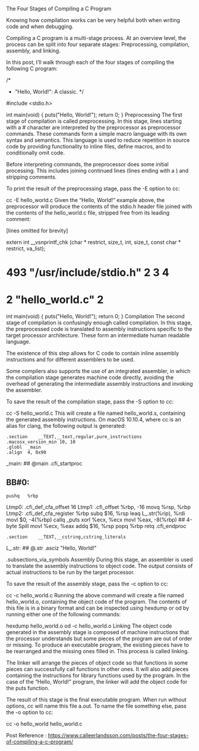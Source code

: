 The Four Stages of Compiling a C Program

Knowing how compilation works can be very helpful both when writing code and when debugging.

Compiling a C program is a multi-stage process. At an overview level, the process can be split into four separate stages: Preprocessing, compilation, assembly, and linking.

In this post, I’ll walk through each of the four stages of compiling the following C program:

/*
 * "Hello, World!": A classic.
 */

#include <stdio.h>

int
main(void)
{
	puts("Hello, World!");
	return 0;
}
Preprocessing
The first stage of compilation is called preprocessing. In this stage, lines starting with a # character are interpreted by the preprocessor as preprocessor commands. These commands form a simple macro language with its own syntax and semantics. This language is used to reduce repetition in source code by providing functionality to inline files, define macros, and to conditionally omit code.

Before interpreting commands, the preprocessor does some initial processing. This includes joining continued lines (lines ending with a \) and stripping comments.

To print the result of the preprocessing stage, pass the -E option to cc:

cc -E hello_world.c
Given the “Hello, World!” example above, the preprocessor will produce the contents of the stdio.h header file joined with the contents of the hello_world.c file, stripped free from its leading comment:

[lines omitted for brevity]

extern int __vsnprintf_chk (char * restrict, size_t,
       int, size_t, const char * restrict, va_list);
# 493 "/usr/include/stdio.h" 2 3 4
# 2 "hello_world.c" 2

int
main(void) {
 puts("Hello, World!");
 return 0;
}
Compilation
The second stage of compilation is confusingly enough called compilation. In this stage, the preprocessed code is translated to assembly instructions specific to the target processor architecture. These form an intermediate human readable language.

The existence of this step allows for C code to contain inline assembly instructions and for different assemblers to be used.

Some compilers also supports the use of an integrated assembler, in which the compilation stage generates machine code directly, avoiding the overhead of generating the intermediate assembly instructions and invoking the assembler.

To save the result of the compilation stage, pass the -S option to cc:

cc -S hello_world.c
This will create a file named hello_world.s, containing the generated assembly instructions. On macOS 10.10.4, where cc is an alias for clang, the following output is generated:

    .section    __TEXT,__text,regular,pure_instructions
    .macosx_version_min 10, 10
    .globl  _main
    .align  4, 0x90
_main:                                  ## @main
    .cfi_startproc
## BB#0:
    pushq   %rbp
Ltmp0:
    .cfi_def_cfa_offset 16
Ltmp1:
    .cfi_offset %rbp, -16
    movq    %rsp, %rbp
Ltmp2:
    .cfi_def_cfa_register %rbp
    subq    $16, %rsp
    leaq    L_.str(%rip), %rdi
    movl    $0, -4(%rbp)
    callq   _puts
    xorl    %ecx, %ecx
    movl    %eax, -8(%rbp)          ## 4-byte Spill
    movl    %ecx, %eax
    addq    $16, %rsp
    popq    %rbp
    retq
    .cfi_endproc

    .section    __TEXT,__cstring,cstring_literals
L_.str:                                 ## @.str
    .asciz  "Hello, World!"


.subsections_via_symbols
Assembly
During this stage, an assembler is used to translate the assembly instructions to object code. The output consists of actual instructions to be run by the target processor.

To save the result of the assembly stage, pass the -c option to cc:

cc -c hello_world.c
Running the above command will create a file named hello_world.o, containing the object code of the program. The contents of this file is in a binary format and can be inspected using hexdump or od by running either one of the following commands:

hexdump hello_world.o
od -c hello_world.o
Linking
The object code generated in the assembly stage is composed of machine instructions that the processor understands but some pieces of the program are out of order or missing. To produce an executable program, the existing pieces have to be rearranged and the missing ones filled in. This process is called linking.

The linker will arrange the pieces of object code so that functions in some pieces can successfully call functions in other ones. It will also add pieces containing the instructions for library functions used by the program. In the case of the “Hello, World!” program, the linker will add the object code for the puts function.

The result of this stage is the final executable program. When run without options, cc will name this file a.out. To name the file something else, pass the -o option to cc:

cc -o hello_world hello_world.c

Post Reference : https://www.calleerlandsson.com/posts/the-four-stages-of-compiling-a-c-program/
